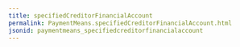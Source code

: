 ```yaml
---
title: specifiedCreditorFinancialAccount
permalink: PaymentMeans.specifiedCreditorFinancialAccount.html
jsonid: paymentmeans_specifiedcreditorfinancialaccount
---
```

